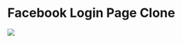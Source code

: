 <h1>Facebook Login Page Clone</h1>
<img src="https://github.com/inaamilyas/fb-signup-page/assets/108390164/8ec17990-9ed8-47ee-bd17-4cda8856b86f" />
